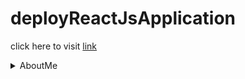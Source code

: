 # deployReactJsApplication

click here to visit [link](https://akshanshchauhan.github.io/deployReactJsApplication/)

<details><summary>AboutMe</summary>
<p>

#### Akshansh Chauhan
 <img src="https://avatars.githubusercontent.com/u/92544823?s=400&u=da8a989c09b24996987596bda0f6c22151615937&v=4" width="200" height="200"
    ```ruby
      Age "21"
      <img src="https://static.toiimg.com/photo/77995321.cms" width="48"> **I am Form Uttarakhand**
    ```

</p>
</details>
